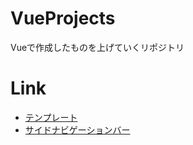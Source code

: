 # VueProjects
Vueで作成したものを上げていくリポジトリ

# Link
- [テンプレート](https://acro-yamaguchi.github.io/VueProjects/template/dist/)
- [サイドナビゲーションバー](https://acro-yamaguchi.github.io/VueProjects/side-navi/dist/)

